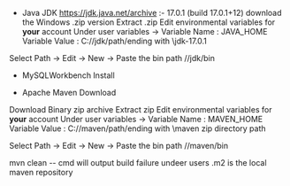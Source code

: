 
- Java JDK
https://jdk.java.net/archive :- 17.0.1 (build 17.0.1+12) download the Windows .zip version
Extract .zip
Edit environmental variables for **your** account
Under user variables ->
Variable Name : JAVA_HOME
Variable Value : C://jdk/path/ending with \jdk-17.0.1

Select Path -> Edit -> New -> Paste the bin path //jdk/bin



- MySQLWorkbench
Install


- Apache Maven Download

Download Binary zip archive
Extract zip
Edit environmental variables for **your** account
Under user variables ->
Variable Name : MAVEN_HOME
Variable Value : C://maven/path/ending with \maven zip directory path

Select Path -> Edit -> New -> Paste the bin path //maven/bin

mvn clean -- cmd will output build failure
undeer users .m2 is the local maven repository









